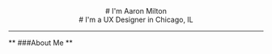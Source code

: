<center> # I'm Aaron Milton </center> 
<center> # I'm a UX Designer in Chicago, IL </center> 

-----------------------------
** ###About Me **

